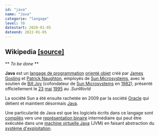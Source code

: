 ```yaml
---
id: "java"
name: "Java"
categorie: "langage"
level: 70
datestart: 2020-01-05
dateend: 2022-01-05
---
```


## Wikipedia [[source]](https://fr.wikipedia.org/wiki/Java_(langage))

** _To be done_ **

**Java** est un [langage de programmation](https://fr.wikipedia.org/wiki/Langage_de_programmation "Langage de programmation") [orienté objet](https://fr.wikipedia.org/wiki/Programmation_orient%C3%A9e_objet "Programmation orientée objet") créé par [James Gosling](https://fr.wikipedia.org/wiki/James_Gosling "James Gosling") et [Patrick Naughton](https://fr.wikipedia.org/wiki/Patrick_Naughton "Patrick Naughton"), employés de [Sun Microsystems](https://fr.wikipedia.org/wiki/Sun_Microsystems "Sun Microsystems"), avec le soutien de [Bill Joy](https://fr.wikipedia.org/wiki/Bill_Joy "Bill Joy") (cofondateur de [Sun Microsystems](https://fr.wikipedia.org/wiki/Sun_Microsystems "Sun Microsystems") en [1982](https://fr.wikipedia.org/wiki/1982 "1982")), présenté officiellement le [23](https://fr.wikipedia.org/wiki/23_mai "23 mai") [mai](https://fr.wikipedia.org/wiki/Mai_1995 "Mai 1995") [1995](https://fr.wikipedia.org/wiki/1995_en_informatique "1995 en informatique") au ._SunWorld_

La société Sun a été ensuite rachetée en 2009 par la société [Oracle](https://fr.wikipedia.org/wiki/Oracle_(entreprise) "Oracle (entreprise)") qui détient et maintient désormais [Java](https://fr.wikipedia.org/wiki/Java_(technique) "Java (technique)").

Une particularité de Java est que les logiciels écrits dans ce langage sont [compilés](https://fr.wikipedia.org/wiki/Compilateur_Java "Compilateur Java") vers une [représentation binaire](https://fr.wikipedia.org/wiki/Syst%C3%A8me_binaire "Système binaire") intermédiaire qui peut être exécutée dans une [machine virtuelle Java](https://fr.wikipedia.org/wiki/Machine_virtuelle_Java "Machine virtuelle Java") (JVM) en faisant abstraction du [système d'exploitation](https://fr.wikipedia.org/wiki/Syst%C3%A8me_d%27exploitation "Système d'exploitation").